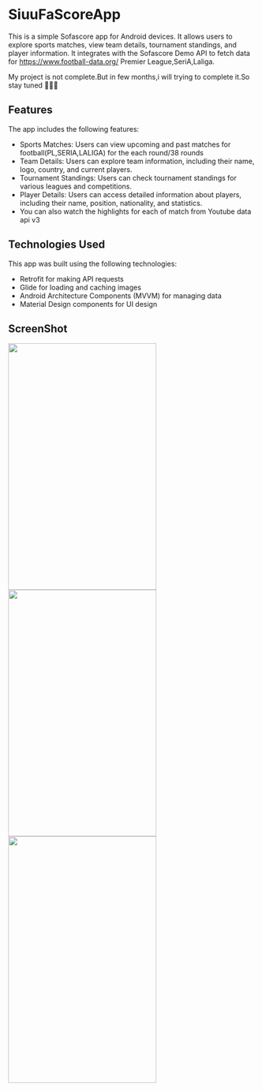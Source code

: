 # SiuuFaScoreApp

This is a simple Sofascore app for Android devices. It allows users to explore sports matches, view team details, tournament
standings, and player information. It integrates with the Sofascore Demo API to fetch data for https://www.football-data.org/
Premier League,SeriA,Laliga.

My project is not complete.But in few months,i will trying to complete it.So stay tuned 🥰🥰🥰

## Features

The app includes the following features:

* Sports Matches: Users can view upcoming and past matches for football(PL,SERIA,LALIGA)
  for the each round/38 rounds 
* Team Details: Users can explore team information, including their name, logo, country, and current players.
* Tournament Standings: Users can check tournament standings for various leagues and competitions.
* Player Details: Users can access detailed information about players, including their name, position, nationality, and statistics.
* You can also watch the highlights for each of match from Youtube data api v3

## Technologies Used

This app was built using the following technologies:

* Retrofit for making API requests
* Glide for loading and caching images
* Android Architecture Components (MVVM) for managing data
* Material Design components for UI design


## ScreenShot
<img src="https://github.com/user-attachments/assets/af855f52-0725-4903-b02e-fceaa857a8ec" width="300" height="500" />
<img src="https://github.com/user-attachments/assets/c6d37a45-301a-4fd2-9764-373eff2d44ed" width="300" height="500" />
<img src="https://github.com/user-attachments/assets/711547fe-b4ac-4dfa-a02d-31a294afdca5" width="300" height="500" />





